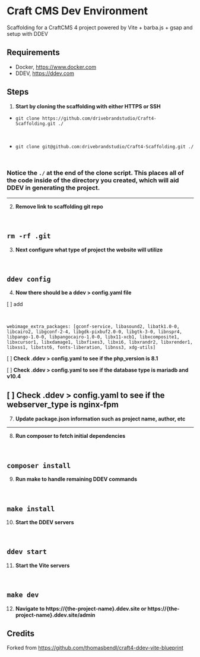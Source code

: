 # Craft CMS Dev Environment
Scaffolding for a CraftCMS 4 project powered by Vite + barba.js + gsap and setup with DDEV

## Requirements
-   Docker, https://www.docker.com
-   DDEV, https://ddev.com

## Steps
1. **Start by cloning the scaffolding with either HTTPS or SSH**
- `git clone https://github.com/drivebrandstudio/Craft4-Scaffolding.git ./`
<br />

- `git clone git@github.com:drivebrandstudio/Craft4-Scaffolding.git ./`
<br />

### Notice the `./` at the end of the clone script. This places all of the code inside of the directory you created, which will aid DDEV in generating the project. 
---
2. **Remove link to scaffolding git repo**
<br />

`rm -rf .git`
---
3. **Next configure what type of project the website will utilize**
<br />

`ddev config`
---

4. **Now there should be a ddev > config.yaml file**

[ ] add 

<br />

 `webimage_extra_packages: [gconf-service, libasound2, libatk1.0-0, libcairo2, libgconf-2-4, libgdk-pixbuf2.0-0, libgtk-3-0, libnspr4, libpango-1.0-0, libpangocairo-1.0-0, libx11-xcb1, libxcomposite1, libxcursor1, libxdamage1, libxfixes3, libxi6, libxrandr2, libxrender1, libxss1, libxtst6, fonts-liberation, libnss3, xdg-utils]`
<br />

[ ] **Check .ddev > config.yaml to see if the php_version is 8.1**
<br />

[ ] **Check .ddev > config.yaml to see if the database type is mariadb and v10.4**
<br />

[ ] **Check .ddev > config.yaml to see if the webserver_type is nginx-fpm**
---
7. **Update package.json information such as project name, author, etc**
---
8. **Run composer to fetch initial dependencies**
<br />

`composer install`
---
9. **Run make to handle remaining DDEV commands**
<br />

`make install`
---
10. **Start the DDEV servers**
<br />

`ddev start`
---
11. **Start the Vite servers**
<br />

`make dev`
---
12. **Navigate to https://{the-project-name}.ddev.site or https://{the-project-name}.ddev.site/admin**


## Credits
Forked from https://github.com/thomasbendl/craft4-ddev-vite-blueprint